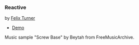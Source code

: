 ### Reactive
by [Felix Turner](https://twitter.com/felixturner)

- [Demo](http://airtightinteractive.com/demos/js/reactive/)

Music sample "Screw Base" by Beytah from FreeMusicArchive.